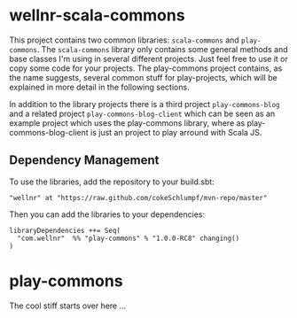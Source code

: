 wellnr-scala-commons
====================

This project contains two common libraries: `scala-commons` and `play-commons`. The `scala-commons` library only contains some general methods and base classes I'm using in several different projects. Just feel free to use it or copy some code for your projects. The play-commons project contains, as the name suggests, several common stuff for play-projects, which will be explained in more detail in the following sections.

In addition to the library projects there is a third project `play-commons-blog` and a related project `play-commons-blog-client` which can be seen as an example project which uses the play-commons library, where as play-commons-blog-client is just an project to play arround with Scala JS.

Dependency Management
---------------------

To use the libraries, add the repository to your build.sbt:

```
"wellnr" at "https://raw.github.com/cokeSchlumpf/mvn-repo/master"
```

Then you can add the libraries to your dependencies:

```
libraryDependencies ++= Seq(
  "com.wellnr" 	%% "play-commons" % "1.0.0-RC8" changing()
)
```

play-commons
============

The cool stiff starts over here ...
